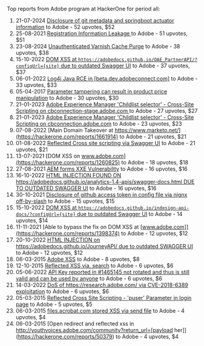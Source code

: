 Top reports from Adobe program at HackerOne for period all:

1. 21-07-2024 [Disclosure of git metadata and springboot actuator information](https://hackerone.com/reports/2615168) to Adobe - 52 upvotes, $52
2. 25-08-2021 [Registration Information Leakage ](https://hackerone.com/reports/1318936) to Adobe - 51 upvotes, $51
3. 23-08-2024 [Unauthenticated Varnish Cache Purge](https://hackerone.com/reports/2679440) to Adobe - 38 upvotes, $38
4. 15-10-2022 [DOM XSS at `https://adobedocs.github.io/OAE_PartnerAPI/?configUrl={site}` due to outdated Swagger UI](https://hackerone.com/reports/1736378) to Adobe - 37 upvotes, $37
5. 06-01-2022 [Log4j Java RCE in [beta.dev.adobeconnect.com]](https://hackerone.com/reports/1442644) to Adobe - 33 upvotes, $33
6. 05-04-2017 [Parameter tampering can result in product price manipulation](https://hackerone.com/reports/218748) to Adobe - 30 upvotes, $30
7. 21-01-2023 [Adobe Experience Manager 'Childlist selector' - Cross-Site Scripting on cbconnection-stage.adobe.com ](https://hackerone.com/reports/1842800) to Adobe - 27 upvotes, $27
8. 21-01-2023 [Adobe Experience Manager 'Childlist selector' - Cross-Site Scripting on  cbconnection.adobe.com](https://hackerone.com/reports/1842801) to Adobe - 23 upvotes, $23
9. 07-08-2022 [Main Domain Takeover at  https://www.marketo.net/](https://hackerone.com/reports/1661914) to Adobe - 21 upvotes, $21
10. 01-08-2022 [Reflected Cross site scripting via Swagger UI](https://hackerone.com/reports/1656650) to Adobe - 21 upvotes, $21
11. 13-07-2021 [DOM XSS on  www.adobe.com](https://hackerone.com/reports/1260825) to Adobe - 18 upvotes, $18
12. 27-08-2021 [AEM forms XXE Vulnerability](https://hackerone.com/reports/1321070) to Adobe - 16 upvotes, $16
13. 16-10-2022 [HTML INJECTION FOUND ON https://adobedocs.github.io/analytics-1.4-apis/swagger-docs.html DUE TO OUTDATED SWAGGER UI](https://hackerone.com/reports/1736466) to Adobe - 16 upvotes, $16
14. 30-10-2021 [Disclosure of github access token in config file via nignx off-by-slash](https://hackerone.com/reports/1386547) to Adobe - 15 upvotes, $15
15. 15-10-2022 [DOM XSS at `https://adobedocs.github.io/indesign-api-docs/?configUrl={site}` due to outdated Swagger UI](https://hackerone.com/reports/1736327) to Adobe - 14 upvotes, $14
16. 11-11-2021 [Able to bypass the fix on DOM XSS at [www.adobe.com]](https://hackerone.com/reports/1398374) to Adobe - 12 upvotes, $12
17. 20-10-2022 [HTML INJECTION on https://adobedocs.github.io/JourneyAPI/ due to outdated SWAGGER UI](https://hackerone.com/reports/1744212) to Adobe - 12 upvotes, $12
18. 06-03-2015 [Adobe XSS](https://hackerone.com/reports/50389) to Adobe - 8 upvotes, $8
19. 12-10-2015 [Reflected XSS via. search](https://hackerone.com/reports/93550) to Adobe - 6 upvotes, $6
20. 05-06-2022 [API Key reported in #1465145 not rotated and thus is still valid and can be used by anyone](https://hackerone.com/reports/1591770) to Adobe - 6 upvotes, $6
21. 14-03-2022 [DoS of  https://research.adobe.com/ via CVE-2018-6389 exploitation](https://hackerone.com/reports/1511628) to Adobe - 6 upvotes, $6
22. 05-03-2015 [Reflected Cross Site Scripting - 'puser' Parameter in login page](https://hackerone.com/reports/50157) to Adobe - 5 upvotes, $5
23. 06-03-2015 [files.acrobat.com stored XSS via send file](https://hackerone.com/reports/50358) to Adobe - 4 upvotes, $4
24. 06-03-2015 [Open redirect and reflected xss in http://youthvoices.adobe.com/community?return_url=[payload her]](https://hackerone.com/reports/50379) to Adobe - 4 upvotes, $4
